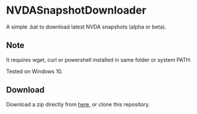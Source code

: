 # NVDASnapshotDownloader

A simple .bat to download latest NVDA snapshots (alpha or beta).

## Note

It requires wget, curl or powershell installed in same folder or system PATH.

Tested on Windows 10.

## Download

Download a zip directly from [here,](https://codeload.github.com/ABuffEr/NVDASnapshotDownloader/zip/master)
or clone this repository.
